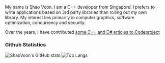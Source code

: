 My name is Shao Voon. I am a C++ developer from Singapore! I prefers to write applications based on 3rd party libraries than rolling out my own library. My interest lies primarily in computer graphics, software optimization, concurrency and security.

Over the years, I have contributed [some C++ and C# articles to Codeproject](https://www.codeproject.com/script/Articles/MemberArticles.aspx?amid=88591)

### Github Statistics

![ShaoVoon's GitHub stats](https://github-readme-stats.vercel.app/api?username=shaovoon&show_icons=true&theme=cobalt)
![Top Langs](https://github-readme-stats.vercel.app/api/top-langs/?username=shaovoon)